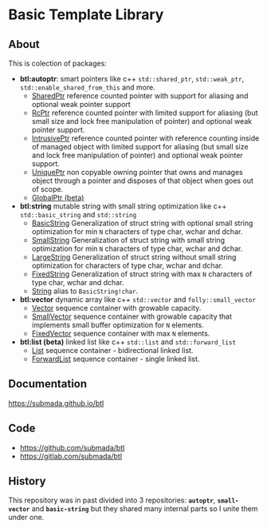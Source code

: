 # Basic Template Library

## About
This is colection of packages:

- **btl:autoptr**: smart pointers like c++ `std::shared_ptr`, `std::weak_ptr`, `std::enable_shared_from_this` and more.
  - [SharedPtr](https://submada.github.io/btl/btl/autoptr/shared_ptr/SharedPtr.html) reference counted pointer with support for aliasing and optional weak pointer support
  - [RcPtr](https://submada.github.io/btl/btl/autoptr/rc_ptr/RcPtr.html) reference counted pointer with limited support for aliasing (but small size and lock free manipulation of pointer) and optional weak pointer support.
  - [IntrusivePtr](https://submada.github.io/btl/btl/autoptr/intrusive_ptr/IntrusivePtr.html) reference counted pointer with reference counting inside of managed object with limited support for aliasing (but small size and lock free manipulation of pointer) and optional weak pointer support.
  - [UniquePtr](https://submada.github.io/btl/btl/autoptr/unique_ptr/UniquePtr.html) non copyable owning pointer that owns and manages object through a pointer and disposes of that object when goes out of scope.
  - [GlobalPtr (beta)](https://submada.github.io/btl/btl/autoptr/global_ptr/GlobalPtr.html)
- **btl:string** mutable string with small string optimization like c++ `std::basic_string` and `std::string`
  - [BasicString](https://submada.github.io/btl/btl/string/BasicString.html) Generalization of struct string with optional small string optimization for min `N` characters of type char, wchar and dchar.
  - [SmallString](https://submada.github.io/btl/btl/string/SmallString.html) Generalization of struct string with small string optimization for min `N` characters of type char, wchar and dchar.
  - [LargeString](https://submada.github.io/btl/btl/string/LargeString.html) Generalization of struct string without small string optimization for characters of type char, wchar and dchar.
  - [FixedString](https://submada.github.io/btl/btl/string/FixedString.html) Generalization of struct string with max `N` characters of type char, wchar and dchar.
  - [String](https://submada.github.io/btl/btl/string/String.html) alias to `BasicString!char`.
- **btl:vector** dynamic array like c++ `std::vector` and `folly::small_vector`
  - [Vector](https://submada.github.io/btl/btl/vector/Vector.html) sequence container with growable capacity.
  - [SmallVector](https://submada.github.io/btl/btl/vector/SmallVector.html) sequence container with growable capacity that implements small buffer optimization for `N` elements.
  - [FixedVector](https://submada.github.io/btl/btl/vector/FixedVector.html) sequence container with max `N` elements.
- **btl:list (beta)** linked list like c++ `std::list` and `std::forward_list`
  - [List](https://submada.github.io/btl/btl/list/List.html) sequence container - bidirectional linked list.
  - [ForwardList](https://submada.github.io/btl/btl/list/ForwardList.html) sequence container - single linked list.

## Documentation
https://submada.github.io/btl

## Code
- https://github.com/submada/btl
- https://gitlab.com/submada/btl

## History
This repository was in past divided into 3 repositories: **`autoptr`**, **`small-vector`** and **`basic-string`** but they shared many internal parts so I unite them under one.
